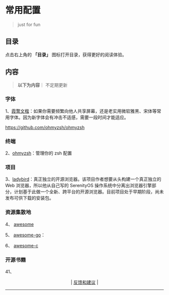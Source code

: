 

# 常用配置
> just for fun


## 目录

点击右上角的 **「目录」** 图标打开目录，获得更好的阅读体验。


## 内容
> **以下为内容**｜ 不定期更新

###  字体    
1、[霞鹜文楷](https://github.com/lxgw/LxgwWenKai)：如果你需要频繁向他人共享屏幕，还是老实用微软雅黑、宋体等常用字体。因为新字体会有冲击不适感，需要一段时间才能适应。



https://github.com/ohmyzsh/ohmyzsh
###    终端
2、[ohmyzsh](https://github.com/ohmyzsh/ohmyzsh)：管理你的 zsh 配置



###  项目    
3、[ladybird](https://hellogithub.com/periodical/statistics/click?target=https://github.com/LadybirdBrowser/ladybird)：真正独立的开源浏览器。该项目作者想要从头构建一个真正独立的 Web 浏览器，所以他从自己写的 SerenityOS 操作系统中分离出浏览器引擎部分，计划基于此做一个全新、跨平台的开源浏览器。目前项目处于早期阶段，尚未发布可供下载的安装包。

 


### 资源集散地
4、 [awesome](https://github.com/sindresorhus/awesome)

5、 [awesome-go](https://github.com/avelino/awesome-go)：

6、 [awesome-c](https://github.com/oz123/awesome-c)


<!--
 -->

   <!-- 
   
   -->

### 开源书籍
41、<!-- 
    [introduction-to-bash-scripting](https://hellogithub.com/periodical/statistics/click?target=https://github.com/bobbyiliev/introduction-to-bash-scripting)：《Bash 脚本入门指南》。这是一本教你如何编写出色的 Bash 脚本的开源书籍。
    -->






<p align="center">
    <!--
     <a href="https://github.com/521xueweihan/HelloGitHub/blob/master/content/HelloGitHub98.md">『上一期』</a> 
    -->
   | <a href='https://github.com/yangxuyu/Note/issues'>反馈和建议</a> |
    <!--
    <a href="https://github.com/521xueweihan/HelloGitHub/blob/master/content/HelloGitHub100.md">『下一期』</a>
    -->


</p>

---
